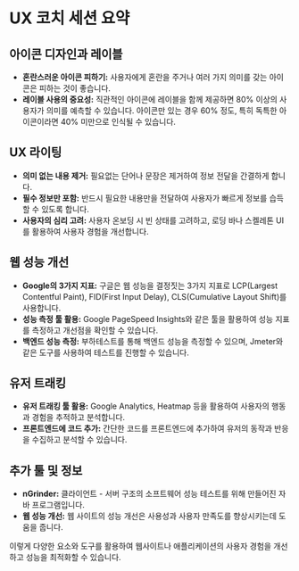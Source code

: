 # UX 코치 세션 요약

## 아이콘 디자인과 레이블
- **혼란스러운 아이콘 피하기:** 사용자에게 혼란을 주거나 여러 가지 의미를 갖는 아이콘은 피하는 것이 좋습니다.
- **레이블 사용의 중요성:** 직관적인 아이콘에 레이블을 함께 제공하면 80% 이상의 사용자가 의미를 예측할 수 있습니다. 아이콘만 있는 경우 60% 정도, 특히 독특한 아이콘이라면 40% 미만으로 인식될 수 있습니다.

## UX 라이팅
- **의미 없는 내용 제거:** 필요없는 단어나 문장은 제거하여 정보 전달을 간결하게 합니다.
- **필수 정보만 포함:** 반드시 필요한 내용만을 전달하여 사용자가 빠르게 정보를 습득할 수 있도록 합니다.
- **사용자의 심리 고려:** 사용자 온보딩 시 빈 상태를 고려하고, 로딩 바나 스켈레톤 UI를 활용하여 사용자 경험을 개선합니다.

## 웹 성능 개선
- **Google의 3가지 지표:** 구글은 웹 성능을 결정짓는 3가지 지표로 LCP(Largest Contentful Paint), FID(First Input Delay), CLS(Cumulative Layout Shift)를 사용합니다.
- **성능 측정 툴 활용:** Google PageSpeed Insights와 같은 툴을 활용하여 성능 지표를 측정하고 개선점을 확인할 수 있습니다.
- **백엔드 성능 측정:** 부하테스트를 통해 백엔드 성능을 측정할 수 있으며, Jmeter와 같은 도구를 사용하여 테스트를 진행할 수 있습니다.

## 유저 트래킹
- **유저 트래킹 툴 활용:** Google Analytics, Heatmap 등을 활용하여 사용자의 행동과 경험을 추적하고 분석합니다.
- **프론트엔드에 코드 추가:** 간단한 코드를 프론트엔드에 추가하여 유저의 동작과 반응을 수집하고 분석할 수 있습니다.

## 추가 툴 및 정보
- **nGrinder:** 클라이언트 - 서버 구조의 소프트웨어 성능 테스트를 위해 만들어진 자바 프로그램입니다.
- **웹 성능 개선:** 웹 사이트의 성능 개선은 사용성과 사용자 만족도를 향상시키는데 도움을 줍니다.

이렇게 다양한 요소와 도구를 활용하여 웹사이트나 애플리케이션의 사용자 경험을 개선하고 성능을 최적화할 수 있습니다.